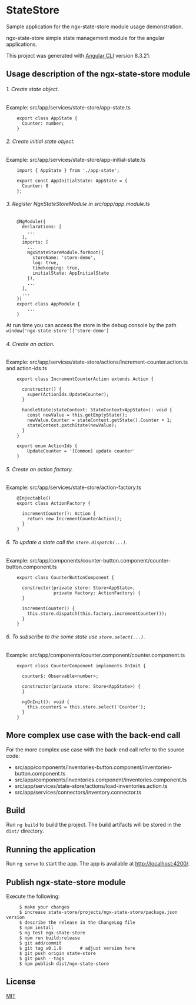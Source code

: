# StateStore
Sample application for the ngx-state-store module usage demonstration.

ngx-state-store simple state management module for the angular applications.

This project was generated with [Angular CLI](https://github.com/angular/angular-cli) version 8.3.21.

## Usage description of the ngx-state-store module

###### 1. Create state object.
Example: src/app/services/state-store/app-state.ts
        
        export class AppState {
          Counter: number;
        }

###### 2. Create initial state object.
Example: src/app/services/state-store/app-initial-state.ts
        
        import { AppState } from './app-state';
        
        export const AppInitialState: AppState = {
          Counter: 0
        };
        
###### 3. Register NgxStateStoreModule in src/app/app.module.ts

        @NgModule({
          declarations: [
            ...
          ],
          imports: [
            ...
            NgxStateStoreModule.forRoot({
              storeName: 'store-demo',
              log: true,
              timekeeping: true,
              initialState: AppInitialState
            }),
            ...
          ],
          ...
        })
        export class AppModule {
            ...
        }

At run time you can access the store in the debug console by the path `window['ngx-state-store']['store-demo']`

###### 4. Create an action.
Example: src/app/services/state-store/actions/increment-counter.action.ts and action-ids.ts

        export class IncrementCounterAction extends Action {
        
          constructor() {
            super(ActionIds.UpdateCounter);
          }
        
          handleState(stateContext: StateContext<AppState>): void {
            const newValue = this.getEmptyState();
            newValue.Counter = stateContext.getState().Counter + 1;
            stateContext.patchState(newValue);
          }
        }

        export enum ActionIds {
            UpdateCounter = '[Common] update counter'
        }

###### 5. Create an action factory.
Example: src/app/services/state-store/action-factory.ts

        @Injectable()
        export class ActionFactory {
        
          incrementCounter(): Action {
            return new IncrementCounterAction();
          }
        }

###### 6. To update a state call the `store.dispatch(...)`.
Example: src/app/components/counter-button.component/counter-button.component.ts

        export class CounterButtonComponent {
        
          constructor(private store: Store<AppState>,
                      private factory: ActionFactory) {
          }
        
          incrementCounter() {
            this.store.dispatch(this.factory.incrementCounter());
          }
        }

###### 6. To subscribe to the some state use `store.select(...)`.
Example: src/app/components/counter.component/counter.component.ts

        export class CounterComponent implements OnInit {
        
          counter$: Observable<number>;
        
          constructor(private store: Store<AppState>) {
          }
        
          ngOnInit(): void {
            this.counter$ = this.store.select('Counter');
          }
        }

## More complex use case with the back-end call
For the more complex use case with the back-end call refer to the source code:

* src/app/components/inventories-button.component/inventories-button.component.ts
* src/app/components/inventories.component/inventories.component.ts
* src/app/services/state-store/actions/load-inventories.action.ts
* src/app/services/connectors/inventory.connector.ts

## Build

Run `ng build` to build the project. The build artifacts will be stored in the `dist/` directory.

## Running the application

Run `ng serve` to start the app. The app is available at [http://localhost:4200/](http://localhost:4200/).

## Publish ngx-state-store module

Execute the following:

         $ make your changes   
         $ increase state-store/projects/ngx-state-store/package.json version
         $ describe the release in the ChangeLog file
         $ npm install 
         $ ng test ngx-state-store
         $ npm run build:release
         $ git add/commit
         $ git tag v0.1.0       # adjust version here
         $ git push origin state-store
         $ git push --tags
         $ npm publish dist/ngx-state-store

## License
[MIT](https://choosealicense.com/licenses/mit/)
